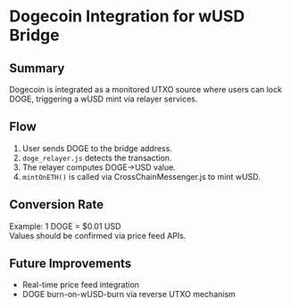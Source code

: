 # Dogecoin Integration for wUSD Bridge

## Summary

Dogecoin is integrated as a monitored UTXO source where users can lock DOGE, triggering a wUSD mint via relayer services.

## Flow

1. User sends DOGE to the bridge address.
2. `doge_relayer.js` detects the transaction.
3. The relayer computes DOGE→USD value.
4. `mintOnETH()` is called via CrossChainMessenger.js to mint wUSD.

## Conversion Rate

Example: 1 DOGE = $0.01 USD  
Values should be confirmed via price feed APIs.

## Future Improvements

- Real-time price feed integration
- DOGE burn-on-wUSD-burn via reverse UTXO mechanism

